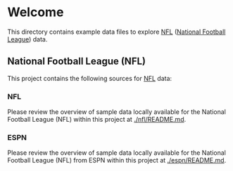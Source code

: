 # Welcome

This directory contains example data files to explore [NFL](https://www.nfl.com) ([National Football League](https://www.nfl.com)) data.

## National Football League (NFL)

This project contains the following sources for [NFL](https://www.nfl.com) data:

### NFL

Please review the overview of sample data locally available for the National Football League (NFL) within this project at [./nfl/README.md](./nfl/README.md).

### ESPN

Please review the overview of sample data locally available for the National Football League (NFL) from ESPN within this project at [./espn/README.md](./espn/README.md).
